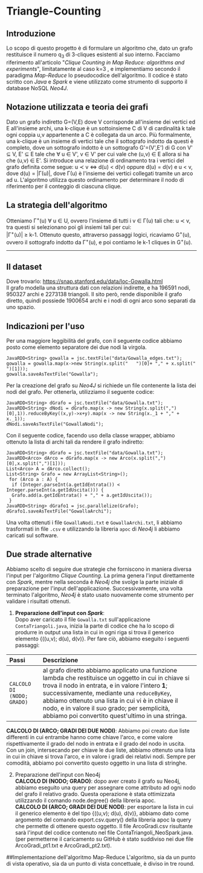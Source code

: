 # Triangle-Counting

## Introduzione
Lo scopo di questo progetto è di formulare un algoritmo che, dato un grafo restituisce il numero q<sub>3</sub> di 3-cliques esistenti al suo interno. Facciamo riferimento all'articolo "*Clique Counting in Map Reduce: algorithms and experiments*", limitatamente al caso k=3 , e implementiamo secondo il paradigma *Map-Reduce* lo pseudocodice dell'algoritmo. Il codice è stato scritto con *Java* e *Spark* e viene utilizzato come strumento di supporto il database NoSQL *Neo4J*.

## Notazione utilizzata e teoria dei grafi 
Dato un grafo indiretto G=(V,E) dove V corrisponde all'insieme dei vertici ed E all'insieme archi, una k-clique è un sottoinsieme C di V di cardinalità k tale ogni coppia u,v appartenente a C è collegata da un arco. Più formalmente, una k-clique è un insieme di vertici tale che il sottografo indotto da questi è completo, dove un sottografo indotto è un sottografo G'=(V',E') di G con V' &sube; V, E' &sube; E tale che &forall; u &isin; V', v &isin; V' per cui vale che (u,v) &isin; E allora si ha che (u,v) &isin; E'. 
Si introduce una relazione di ordinamento tra i vertici del grafo definita come segue: u &pr; v &hArr; d(u) < d(v) oppure d(u) = d(v) e u < v, dove d(u) = |&Gamma;(u)|, dove &Gamma;(u) è l'insieme dei vertici collegati tramite un arco ad u. L'algoritmo utilizza questo ordinamento per determinare il nodo di riferimento per il conteggio di ciascuna clique.


## La strategia dell'algoritmo
Otteniamo &Gamma;<sup>+</sup>(u) &forall; u &isin; U, ovvero l'insieme di tutti i v &isin; &Gamma;(u) tali che: u &pr; v, tra questi si selezionano poi gli insiemi tali per cui:  
|&Gamma;<sup>+</sup>(u)| &ge; k-1. Ottenuto questo, attraverso passaggi logici, ricaviamo G<sup>&#43;</sup>(u), ovvero il sottografo indotto da &Gamma;<sup>&#43;</sup>(u), e poi contiamo le k-1 cliques in G<sup>+</sup>(u).
***

## Il dataset  
Dove trovarlo: https://snap.stanford.edu/data/loc-Gowalla.html  
Il grafo modella una struttura dati con relazioni indirette, e ha 196591 nodi, 950327 archi e 2273138 triangoli. Il sito però, rende disponibile il grafo diretto, quindi possiede 1900654 archi e i nodi di ogni arco sono separati da uno spazio. 

## Indicazioni per l'uso
Per una maggiore leggibilità del grafo, con il seguente codice abbiamo posto come elemento separatore dei due nodi la virgola.

```
JavaRDD<String> gowalla = jsc.textFile("data/Gowalla_edges.txt");
gowalla = gowalla.map(x->new String(x.split("	")[0]+ "," + x.split("	")[1]));
gowalla.saveAsTextFile("Gowalla");
```
Per la creazione del grafo su *Neo4J* si richiede un file contenente la lista dei nodi del grafo. Per ottenerla, utilizziamo il seguente codice:

```
JavaRDD<String> dGrafo = jsc.textFile("data/Gowalla.txt");	
JavaRDD<String> dNodi = dGrafo.map(x -> new String(x.split(",")[0],1)).reduceByKey((x,y)->x+y).map(x -> new String(x._1 + "," + x._1));
dNodi.saveAsTextFile("GowallaNodi");
```
Con il seguente codice, facendo uso della classe wrapper, abbiamo ottenuto la lista di archi tali da rendere il grafo indiretto:
```
JavaRDD<String> dGrafo = jsc.textFile("data/Gowalla.txt");	
JavaRDD<Arco> dArco = dGrafo.map(x -> new Arco(x.split(",")[0],x.split(",")[1]));
List<Arco> A = dArco.collect();
List<String> Grafo = new ArrayList<String>();
 for (Arco a : A) {
  if (Integer.parseInt(a.getIdEntrata()) < Integer.parseInt(a.getIdUscita())) {
  Grafo.add(a.getIdEntrata() + "," + a.getIdUscita());
 }
JavaRDD<String> dGrafo1 = jsc.parallelize(Grafo);
dGrafo1.saveAsTextFile("GowallaArchi");
```
Una volta ottenuti i file `GowallaNodi.txt` e `GowallaArchi.txt`, li abbiamo trasformati in file `.csv` e utilizzando la libreria `apoc` di *Neo4j* li abbiamo caricati sul software.

## Due strade alternative 

Abbiamo scelto di seguire due strategie che forniscono in maniera diversa l'input per l'algoritmo *Clique Counting*. La prima genera l'input direttamente con *Spark*, mentre nella seconda è *Neo4j* che svolge la parte iniziale di preparazione per l'input dell'applicazione. Successivamente, una volta terminato l'algoritmo, *Neo4j* è stato usato nuovamente come strumento per validare i risultati ottenuti.

1. **Preparazione dell'input con *Spark***:  
Dopo aver caricato il file `Gowalla.txt` sull'applicazione `ContaTriangoli.java`, inizia la parte di codice che ha lo scopo di produrre in output una lista in cui in ogni riga si trova il generico elemento {((u,v); d(u), d(v)}. 
Per fare ciò, abbiamo eseguito i seguenti passaggi:

| Passi        | Descrizione           |
|:----------- |:------------- |
| `CALCOLO DI (NODO; GRADO)` | al grafo diretto abbiamo applicato una funzione lambda che restituisce un oggetto in cui in chiave si trova il nodo in entrata, e in valore l'intero **1**; successivamente, mediante una `reduceByKey`, abbiamo ottenuto una lista in cui vi è in chiave il nodo, e in valore il suo grado; per semplicità, abbiamo poi convertito quest'ultimo in una stringa. |

**CALCOLO DI (ARCO; GRADI DEI DUE NODI)**: Abbiamo poi creato due liste differenti in cui entrambe hanno come chiave l'arco, e come valore rispettivamente il grado del nodo in entrata e il grado del nodo in uscita. Con un join, intersecando per chiave le due liste, abbiamo ottenuto una lista in cui in chiave si trova l'arco, e in valore i gradi dei relativi nodi. Sempre per comodità, abbiamo poi convertito questo oggetto in una lista di stringhe. 




2. Preparazione dell'input con Neo4j  
**CALCOLO DI (NODO; GRADO)**: dopo aver creato il grafo su Neo4j, abbiamo eseguito una query per assegnare come attributo ad ogni nodo del grafo il relativo grado. Questa operazione  è stata ottimizzata utilizzando il comando node.degree() della libreria apoc.  
**CALCOLO DI (ARCO; GRADI DEI DUE NODI)**: per esportare la lista in cui il generico elemento è del tipo {((u,v); d(u), d(v)}, abbiamo dato come argomento del comando export.csv.query() della libreria apoc la query che permette di ottenere questo oggetto. Il file ArcoGradi.csv risultante sarà l'input del codice contenuto nel file ContaTriangoli_NeoSpark.java.
(per permetterne il caricamento su GitHub è stato suddiviso nei due file ArcoGradi_pt1.txt e ArcoGradi_pt2.txt).


##Implementazione dell'algoritmo Map-Reduce
L'algoritmo, sia da un punto di vista operativo, sia da un punto di vista concettuale, è diviso in tre round. 

